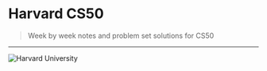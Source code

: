 # Harvard CS50
> Week by week notes and problem set solutions for CS50
---

<img align="center" src="https://user-images.githubusercontent.com/110672478/213847910-b54f7985-62df-446e-b82f-b161ea88c7dd.png" alt="Harvard University">
